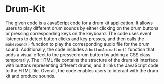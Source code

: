 # Drum-Kit

The given code is a JavaScript code for a drum kit application. It allows users to play different drum sounds by either clicking on the drum buttons or pressing corresponding keys on the keyboard. The code uses event listeners to detect button clicks and key presses, and then calls the `makeSound()` function to play the corresponding audio file for the drum sound. Additionally, the code includes a `buttonAnimation()` function that adds a visual effect to the pressed drum button by adding a CSS class temporarily. The HTML file contains the structure of the drum kit interface with buttons representing different drums, and it links the JavaScript code to the HTML file. Overall, the code enables users to interact with the drum kit and produce sounds.
